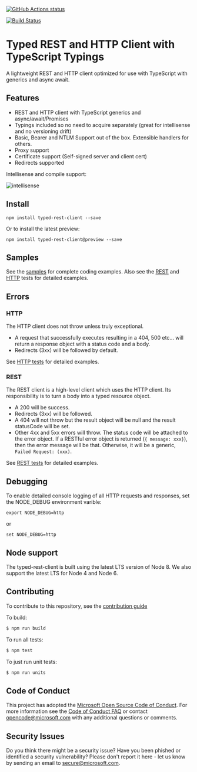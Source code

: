 
<a href="https://github.com/microsoft/typed-rest-client"><img alt="GitHub Actions status" src="https://github.com/microsoft/typed-rest-client/workflows/all-tests/badge.svg"></a>

[![Build Status](https://dev.azure.com/ms/typed-rest-client/_apis/build/status/Microsoft.typed-rest-client?branchName=master)](https://dev.azure.com/ms/typed-rest-client/_build/latest?definitionId=42&branchName=master)


# Typed REST and HTTP Client with TypeScript Typings

A lightweight REST and HTTP client optimized for use with TypeScript with generics and async await.

## Features

  - REST and HTTP client with TypeScript generics and async/await/Promises
  - Typings included so no need to acquire separately (great for intellisense and no versioning drift)
  - Basic, Bearer and NTLM Support out of the box.  Extensible handlers for others.
  - Proxy support
  - Certificate support (Self-signed server and client cert)
  - Redirects supported

Intellisense and compile support:

![intellisense](./docs/intellisense.png)

## Install

```
npm install typed-rest-client --save
```

Or to install the latest preview:
```
npm install typed-rest-client@preview --save
```

## Samples

See the [samples](./samples) for complete coding examples. Also see the [REST](./test/tests/resttests.ts) and [HTTP](./test/tests/httptests.ts) tests for detailed examples.

## Errors

### HTTP

The HTTP client does not throw unless truly exceptional.

* A request that successfully executes resulting in a 404, 500 etc... will return a response object with a status code and a body.
* Redirects (3xx) will be followed by default.


See [HTTP tests](./test/tests/httptests.ts) for detailed examples.

### REST

The REST client is a high-level client which uses the HTTP client.  Its responsibility is to turn a body into a typed resource object.  

* A 200 will be success.  
* Redirects (3xx) will be followed.  
* A 404 will not throw but the result object will be null and the result statusCode will be set.
* Other 4xx and 5xx errors will throw.  The status code will be attached to the error object.  If a RESTful error object is returned (`{ message: xxx}`), then the error message will be that.  Otherwise, it will be a generic, `Failed Request: (xxx)`.

See [REST tests](./test/tests/resttests.ts) for detailed examples.

## Debugging

To enable detailed console logging of all HTTP requests and responses, set the NODE_DEBUG environment varible:

```
export NODE_DEBUG=http
```

or

```
set NODE_DEBUG=http
```



## Node support

The typed-rest-client is built using the latest LTS version of Node 8. We also support the latest LTS for Node 4 and Node 6.

## Contributing

To contribute to this repository, see the [contribution guide](./CONTRIBUTING.md)

To build:

```bash
$ npm run build
```

To run all tests:
```bash
$ npm test
```

To just run unit tests:
```bash
$ npm run units
```

## Code of Conduct

This project has adopted the [Microsoft Open Source Code of Conduct](https://opensource.microsoft.com/codeofconduct/). For more information see the [Code of Conduct FAQ](https://opensource.microsoft.com/codeofconduct/faq/) or contact [opencode@microsoft.com](mailto:opencode@microsoft.com) with any additional questions or comments.

## Security Issues

Do you think there might be a security issue?
Have you been phished or identified a security vulnerability?
Please don't report it here - let us know by sending an email to secure@microsoft.com.
